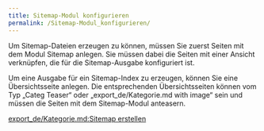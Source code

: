 ```yaml
---
title: Sitemap-Modul konfigurieren
permalink: /Sitemap-Modul_konfigurieren/
---
```


Um Sitemap-Dateien erzeugen zu können, müssen Sie zuerst Seiten mit dem Modul Sitemap anlegen. Sie müssen dabei die Seiten mit einer Ansicht verknüpfen, die für die Sitemap-Ausgabe konfiguriert ist.

Um eine Ausgabe für ein Sitemap-Index zu erzeugen, können Sie eine Übersichtsseite anlegen. Die entsprechenden Übersichtsseiten können vom Typ „Categ Teaser“ oder „export_de/Kategorie.md with image“ sein und müssen die Seiten mit dem Sitemap-Modul anteasern.

[export_de/Kategorie.md:Sitemap erstellen](export_de/Kategorie.md:Sitemap_erstellen )